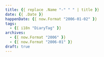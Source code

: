 ```yaml
---
title: {{ replace .Name "-" " " | title }}
date: {{ .Date }}
happenDate: {{ now.Format "2006-01-02" }}
tags:
  - {{ i18n "DiaryTag" }}
archives:
  - {{ now.Format "2006" }}
  - {{ now.Format "2006-01" }}
draft: true
---
```


